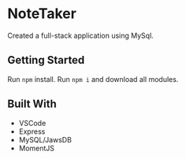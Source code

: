 # NoteTaker

Created a full-stack application using MySql.

## Getting Started

Run `npm` install.
Run `npm i` and download all modules. 

## Built With

* VSCode
* Express
* MySQL/JawsDB
* MomentJS